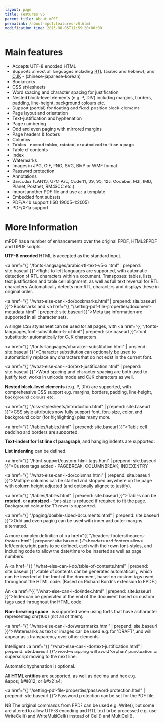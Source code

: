 ```yaml
---
layout: page
title: Features v5
parent_title: About mPDF
permalink: /about-mpdf/features-v5.html
modification_time: 2015-08-05T11:59:20+00:00
---
```


# Main features

<ul>
<li>Accepts UTF-8 encoded HTML</li>
<li>Supports almost all languages including <acronym title="Right-to-Left document, used for Hebrew and Arabic languages">RTL</acronym> (arabic and hebrew), and <acronym title="Chinese-Japanese-Korean languages">CJK</acronym> - (chinese-japanese-korean)</li>
<li>Bookmarks</li>
<li>CSS stylesheets</li>
<li>Word spacing and character spacing for justification</li>
<li>Nested block-level elements (e.g. P, DIV) including margins, borders, padding, line-height, background colours etc.</li>
<li>Support (partial)&nbsp;for floating and fixed-position block-elements</li>
<li>Page layout and orientation</li>
<li>Text-justification and hyphenation</li>
<li>Page numbering</li>
<li>Odd and even paging with mirrored margins</li>
<li>Page headers &amp; footers</li>
<li>Columns</li>
<li>Tables - nested tables, rotated, or autosized to fit on a page</li>
<li>Table of contents</li>
<li>Index</li>
<li>Watermarks</li>
<li>Images in JPG, GIF, PNG, SVG, BMP or WMF format</li>
<li>Password protection</li>
<li>Annotations</li>
<li>Barcodes (EAN13, UPC-A/E, Code 11, 39, 93, 128, Codabar, MSI, IMB, Planet, Postnet, RM4SCC etc.)</li>
<li>Import another PDF file and use as a template</li>
<li>Embedded font subsets</li>
<li>PDF/A-1b support (ISO 19005-1:2005)</li>
<li>PDF/X-1a support</li>
</ul>

# More Information

mPDF has a number of enhancements over the original FPDF, HTML2FPDF and UPDF scripts:

<b>UTF-8 encoded</b> HTML is accepted as the standard input.

<a href="{{ "/fonts-languages/arabic-rtl-text-v5-x.html" | prepend: site.baseurl }}">Right-to-left languages</a> are supported, with automatic detection of RTL characters within a document. Transposes: tables, lists, text justification and table cell alignment, as well as full text reversal for RTL characters. Automatically detects non-RTL characters and displays these in original order.

<a href="{{ "/what-else-can-i-do/bookmarks.html" | prepend: site.baseurl }}">Bookmarks</a> and <a href="{{ "/setting-pdf-file-properties/document-metadata.html" | prepend: site.baseurl }}">Meta tag information</a> are supported in all character sets.

A single CSS stylesheet can be used for all pages, with <a href="{{ "/fonts-languages/font-substitution-5-x.html" | prepend: site.baseurl }}">font substitution</a> automatically for CJK characters.

<a href="{{ "/fonts-languages/character-substitution.html" | prepend: site.baseurl }}">Character substitution</a> can optionally be used to automatically replace any characters that do not exist in the current font.

<a href="{{ "/what-else-can-i-do/text-justification.html" | prepend: site.baseurl }}">Word spacing and character spacing</a> are both used to justify text; works in unicode mode&nbsp;and CJK&nbsp;characters&nbsp;as well.

<b>Nested block-level elements</b> (e.g. P, DIV) are supported, with comprehensive CSS&nbsp;support e.g.&nbsp;margins, borders, padding, line-height, background colours etc.

<a href="{{ "/css-stylesheets/introduction.html" | prepend: site.baseurl }}">CSS style attributes</a> now fully support font, font-size, color, and background color (for highlighting) plus many more.

<a href="{{ "/tables/tables.html" | prepend: site.baseurl }}">Table</a> cell padding and borders are supported.

<b>Text-indent for 1st line of paragraph</b>, and hanging indents are supported.

<b>List indenting</b> can be defined.

<a href="{{ "/html-support/custom-html-tags.html" | prepend: site.baseurl }}">Custom tags</a> added&nbsp;- PAGEBREAK, COLUMNBREAK, INDEXENTRY

<a href="{{ "/what-else-can-i-do/columns.html" | prepend: site.baseurl }}">Multiple columns</a> can be started and stopped anywhere on the page with column height adjusted (and optionally aligned to justify).

<a href="{{ "/tables/tables.html" | prepend: site.baseurl }}">Tables</a> can be <b>rotated</b>,&nbsp;or <b>autosized</b> -&nbsp;font-size is reduced if required to fit the page. Background colour for TR rows is supported.

<a href="{{ "/paging/double-sided-documents.html" | prepend: site.baseurl }}">Odd and even paging</a> can be used with inner and outer margins alternated.

A more complex definition of <a href="{{ "/headers-footers/headers-footers.html" | prepend: site.baseurl }}">headers and footers</a> allows left/center/right parts to be defined, each with their own font-styles, and including code to allow the date/time to be inserted as well as page numbers.

A <a href="{{ "/what-else-can-i-do/table-of-contents.html" | prepend: site.baseurl }}">table of contents</a> can be generated automatically, which can be inserted at the front of the document, based on custom tags used throughout the HTML code. (Based on Richard Bondi's extension to FPDF.)

An <a href="{{ "/what-else-can-i-do/index.html" | prepend: site.baseurl }}">Index</a> can be generated at the end of the document based on custom tags used throughout the HTML code.

<b>Non-breaking space</b> &nbsp; is supported&nbsp;when using fonts that have a character representing chr(160) (not all of them).&nbsp;

<a href="{{ "/what-else-can-i-do/watermarks.html" | prepend: site.baseurl }}">Watermarks</a> as text or images can be used e.g. for 'DRAFT', and will appear as a transparency over other elements.

Intelligent <a href="{{ "/what-else-can-i-do/text-justification.html" | prepend: site.baseurl }}">word-wrapping</a> will avoid 'orphan' punctuation or superscript moving to the next line.

Automatic hyphenation is optional.

All <b>HTML entities</b> are supported, as well as decimal and hex e.g. &amp;apos;&nbsp;&amp;#8812; or &amp;#x21a4;

<a href="{{ "/setting-pdf-file-properties/password-protection.html" | prepend: site.baseurl }}">Password protection</a> can be set for the PDF file.

NB The original commands from FPDF can be used e.g. Write(), but some are altered to allow UTF-8 encoding and RTL text to be processed e.g. use WriteCell() and WriteMultiCell() instead of Cell() and MultiCell().


